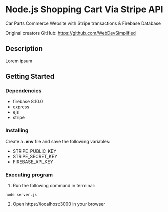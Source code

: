 # Node.js Shopping Cart Via Stripe API
Car Parts Commerce Website with Stripe transactions & Firebase Database

Original creators GitHub: https://github.com/WebDevSimplified

## Description

Lorem ipsum

## Getting Started

### Dependencies
* firebase 8.10.0
* express
* ejs
* stripe

### Installing

Create a **.env** file and save the following variables:
* STRIPE_PUBLIC_KEY
* STRIPE_SECRET_KEY
* FIREBASE_API_KEY

### Executing program

1. Run the following command in terminal:
```
node server.js
```
2. Open https://localhost:3000 in your browser